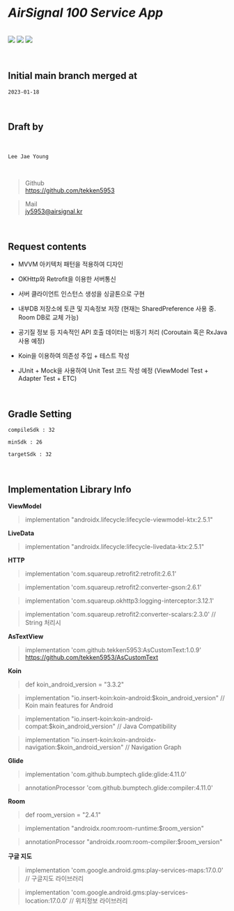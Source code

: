 _**<h1>AirSignal 100 Service App</h1>**_


<br/><img src="https://img.shields.io/badge/Android-3DDC84?style=for-the-badge&logo=Android&logoColor=white"> <img src="https://img.shields.io/badge/JAVA-007396?style=for-the-badge&logo=java&logoColor=white"> <img src="https://img.shields.io/badge/Kotlin-7F52FF?style=for-the-badge&logo=Kotlin&logoColor=white">


<br/>
<h2>Initial main branch merged at</h2>


``2023-01-18``


<br/>
<h2>Draft by</h2><br/>

``Lee Jae Young``

<br/>

> Github    
> https://github.com/tekken5953

> Mail       
> jy5953@airsignal.kr

<br/>
<h2>Request contents</h2>

* MVVM 아키텍처 패턴을 적용하여 디자인

* OKHttp와 Retrofit을 이용한 서버통신

* 서버 클라이언트 인스턴스 생성을 싱글톤으로 구현

* 내부DB 저장소에 토큰 및 지속정보 저장 (현재는 SharedPreference 사용 중. Room DB로 교체 가능)

* 공기질 정보 등 지속적인 API 호출 데이터는 비동기 처리 (Coroutain 혹은 RxJava 사용 예정)

* Koin을 이용하여 의존성 주입 + 테스트 작성

* JUnit + Mock을 사용하여 Unit Test 코드 작성 예정 (ViewModel Test + Adapter Test + ETC)

<br/>
<h2>Gradle Setting</h2>

``compileSdk : 32``

``minSdk : 26``

``targetSdk : 32``

<br/>
<h2>Implementation Library Info</h2>

__ViewModel__
> implementation "androidx.lifecycle:lifecycle-viewmodel-ktx:2.5.1"

__LiveData__
> implementation "androidx.lifecycle:lifecycle-livedata-ktx:2.5.1"

__HTTP__
> implementation 'com.squareup.retrofit2:retrofit:2.6.1'

> implementation 'com.squareup.retrofit2:converter-gson:2.6.1'

> implementation 'com.squareup.okhttp3:logging-interceptor:3.12.1'

> implementation 'com.squareup.retrofit2:converter-scalars:2.3.0'  // String 처리시

__AsTextView__ 
> implementation 'com.github.tekken5953:AsCustomText:1.0.9' <https://github.com/tekken5953/AsCustomText>

__Koin__

> def koin_android_version = "3.3.2"


> implementation "io.insert-koin:koin-android:$koin_android_version" // Koin main features for Android


> implementation "io.insert-koin:koin-android-compat:$koin_android_version" // Java Compatibility


> implementation "io.insert-koin:koin-androidx-navigation:$koin_android_version" // Navigation Graph

__Glide__

> implementation 'com.github.bumptech.glide:glide:4.11.0'

> annotationProcessor 'com.github.bumptech.glide:compiler:4.11.0'

__Room__

> def room_version = "2.4.1"

> implementation "androidx.room:room-runtime:$room_version"

> annotationProcessor "androidx.room:room-compiler:$room_version"

__구글 지도__

 > implementation 'com.google.android.gms:play-services-maps:17.0.0' // 구글지도 라이브러리
 
 > implementation 'com.google.android.gms:play-services-location:17.0.0' // 위치정보 라이브러리





